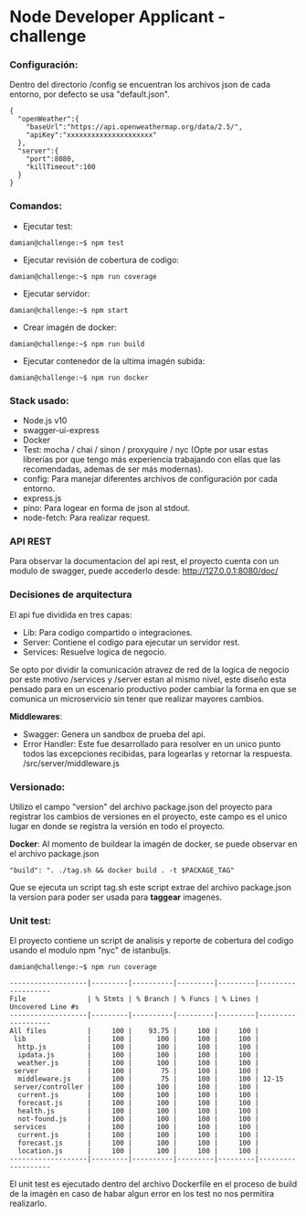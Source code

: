 # Node Developer Applicant - challenge

### **Configuración**:
Dentro del directorio /config se encuentran los archivos json de cada entorno, por defecto se usa "default.json".

```console
{
  "openWeather":{
    "baseUrl":"https://api.openweathermap.org/data/2.5/",
    "apiKey":"xxxxxxxxxxxxxxxxxxxxx"
  },
  "server":{
    "port":8080,
    "killTimeout":100
  }
}
```

### **Comandos**:

- Ejecutar test:
```console
damian@challenge:~$ npm test
```
- Ejecutar revisión de cobertura de codigo:
```console
damian@challenge:~$ npm run coverage
```
- Ejecutar servidor:
```console
damian@challenge:~$ npm start
```

- Crear imagén de docker:
```console
damian@challenge:~$ npm run build
```

- Ejecutar contenedor de la ultima imagén subida:
```console
damian@challenge:~$ npm run docker
```

### **Stack usado**:
- Node.js v10
- swagger-ui-express
- Docker
- Test: mocha / chai / sinon / proxyquire / nyc
  (Opte por usar estas librerias por que tengo más experiencia trabajando con ellas que las recomendadas, ademas de ser más modernas).
- config: Para manejar diferentes archivos de configuración por cada entorno.
- express.js
- pino: Para logear en forma de json al stdout.
- node-fetch: Para realizar request.

### **API REST**
Para observar la documentacion del api rest, el proyecto cuenta con un modulo de swagger, puede accederlo desde:
http://127.0.0.1:8080/doc/

### **Decisiones de arquitectura**
El api fue dividida en tres capas:
- Lib: Para codigo compartido o integraciones.
- Server: Contiene el codigo para ejecutar un servidor rest.
- Services: Resuelve logica de negocio.

Se opto por dividir la comunicación atravez de red de la logica de negocio por este motivo /services y /server estan al mismo nivel, este diseño esta pensado para en un escenario productivo poder cambiar la forma en que se comunica un microservicio sin tener que realizar mayores cambios.

**Middlewares**:
- Swagger: Genera un sandbox de prueba del api.
- Error Handler: Este fue desarrollado para resolver en un unico punto todos las excepciones recibidas, para logearlas y retornar la respuesta. /src/server/middleware.js

### **Versionado**:
Utilizo el campo "version" del archivo package.json del proyecto para registrar los cambios de versiones en el proyecto, este campo es el unico lugar en donde se registra la versión en todo el proyecto.

**Docker**: Al momento de buildear la imagén de docker, se puede observar en el archivo package.json
```console
"build": ". ./tag.sh && docker build . -t $PACKAGE_TAG"
```
Que se ejecuta un script tag.sh este script extrae del archivo package.json la version para poder ser usada para **taggear** imagenes.

### Unit test:
El proyecto contiene un script de analisis y reporte de cobertura del codigo usando el modulo npm "nyc" de istanbuljs.

```console
damian@challenge:~$ npm run coverage

-------------------|---------|----------|---------|---------|-------------------
File               | % Stmts | % Branch | % Funcs | % Lines | Uncovered Line #s 
-------------------|---------|----------|---------|---------|-------------------
All files          |     100 |    93.75 |     100 |     100 |                   
 lib               |     100 |      100 |     100 |     100 |                   
  http.js          |     100 |      100 |     100 |     100 |                   
  ipdata.js        |     100 |      100 |     100 |     100 |                   
  weather.js       |     100 |      100 |     100 |     100 |                   
 server            |     100 |       75 |     100 |     100 |                   
  middleware.js    |     100 |       75 |     100 |     100 | 12-15             
 server/controller |     100 |      100 |     100 |     100 |                   
  current.js       |     100 |      100 |     100 |     100 |                   
  forecast.js      |     100 |      100 |     100 |     100 |                   
  health.js        |     100 |      100 |     100 |     100 |                   
  not-found.js     |     100 |      100 |     100 |     100 |                   
 services          |     100 |      100 |     100 |     100 |                   
  current.js       |     100 |      100 |     100 |     100 |                   
  forecast.js      |     100 |      100 |     100 |     100 |                   
  location.js      |     100 |      100 |     100 |     100 |                   
-------------------|---------|----------|---------|---------|-------------------
```

El unit test es ejecutado dentro del archivo Dockerfile en el proceso de build de la imagén en caso de habar algun
error en los test no nos permitira realizarlo.
